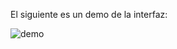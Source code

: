El siguiente es un demo de la interfaz:

![demo](https://user-images.githubusercontent.com/39249126/201782174-d8c5c4fe-1194-4e04-aab4-bd276eef7103.gif)


